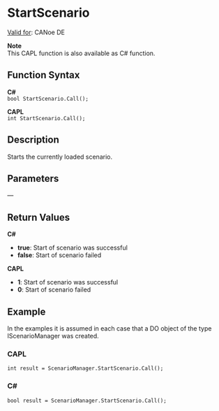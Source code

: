 # StartScenario

[Valid for](../../../Shared/FeatureAvailability.md): CANoe DE

**Note**  
This CAPL function is also available as C# function.

## Function Syntax

**C#**  
`bool StartScenario.Call();`

**CAPL**  
`int StartScenario.Call();`

## Description

Starts the currently loaded scenario.

## Parameters

—

## Return Values

**C#**

- **true**: Start of scenario was successful
- **false**: Start of scenario failed

**CAPL**

- **1**: Start of scenario was successful
- **0**: Start of scenario failed

## Example

In the examples it is assumed in each case that a DO object of the type IScenarioManager was created.

### CAPL

```plaintext
int result = ScenarioManager.StartScenario.Call();
```

### C#

```plaintext
bool result = ScenarioManager.StartScenario.Call();
```
